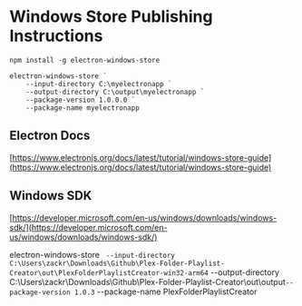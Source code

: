 # Windows Store Publishing Instructions


`npm install -g electron-windows-store`

```shell
electron-windows-store `
    --input-directory C:\myelectronapp `
    --output-directory C:\output\myelectronapp `
    --package-version 1.0.0.0 `
    --package-name myelectronapp
```

## Electron Docs
[https://www.electronjs.org/docs/latest/tutorial/windows-store-guide](https://www.electronjs.org/docs/latest/tutorial/windows-store-guide)


## Windows SDK
[https://developer.microsoft.com/en-us/windows/downloads/windows-sdk/](https://developer.microsoft.com/en-us/windows/downloads/windows-sdk/)





electron-windows-store `
    --input-directory C:\Users\zackr\Downloads\Github\Plex-Folder-Playlist-Creator\out\PlexFolderPlaylistCreator-win32-arm64`
    --output-directory C:\Users\zackr\Downloads\Github\Plex-Folder-Playlist-Creator\out\output`
    --package-version 1.0.3 `
    --package-name PlexFolderPlaylistCreator